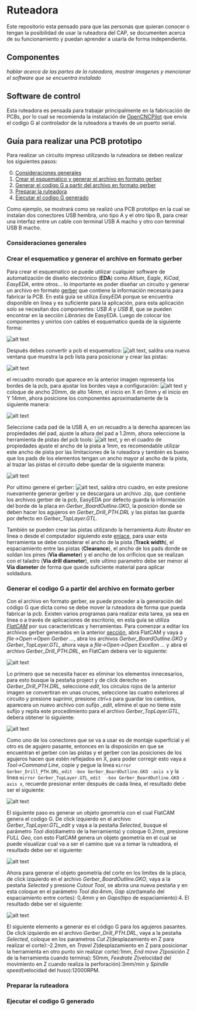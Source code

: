 # Ruteadora
Este repositorio esta pensado para que las personas que quieran conocer o tengan la posibilidad de usar la ruteadora del CAP, se documenten acerca de su funcionamiento y puedan aprender a usarla de forma independiente.

## Componentes
*hablar acerca de las partes de la ruteadora, mostrar imagenes y mencionar el software que se encuentra instalado*

## Software de control
Esta ruteadora es pensada para trabajar principalmente en la fabricación de PCBs, por lo cual se recomienda la instalación de [OpenCNCPilot](https://github.com/martin2250/OpenCNCPilot) que envia el codigo G al controlador de la ruteadora a través de un puerto serial.

## Guía para realizar una PCB prototipo
Para realizar un circuito impreso utilizando la ruteadora se deben realizar los siguientes pasos:

0. [Consideraciones generales](#sec_notes)
1. [Crear el esquematico y generar el archivo en formato gerber](#sec_esq)
2. [Generar el codigo G a partir del archivo en formato gerber](#sec_gcode)
3. [Preparar la ruteadora](#sec_prepare)
4. [Ejecutar el codigo G generado](#sec_execute)


Como ejemplo, se mostrará como se realizó una PCB prototipo en la cual se instalan dos conectores USB hembra, uno tipo A y el otro tipo B, para crear una interfaz entre un cable con terminal USB A macho y otro con terminal USB B macho.

### <a name="sec_notes"></a> Consideraciones generales

### <a name="sec_esq"></a> Crear el esquematico y generar el archivo en formato gerber
Para crear el esquematico se puede utilizar cualquier software de automatización de diseño electrónico (**EDA**) como *Altium*, *Eagle*, *KiCad*, *EasyEDA*, entre otros... lo importante es poder diseñar un circuito y generar un archivo en formato [gerber](https://es.wikipedia.org/wiki/Gerber_(formato_de_archivo)) que contiene la información necesaria para fabricar la PCB. En está guía se utiliza *EasyEDA* porque se encuentra disponible en linea y es suficiente para la aplicación, para esta aplicación solo se necesitan dos componentes: *USB A* y *USB B*, que se pueden encontrar en la sección *Libraries* de EasyEDA. Luego de colocar los componentes y unirlos con cables el esquematico queda de la siguiente forma:

![alt text](https://github.com/cap-repositories/Ruteadora/blob/master/miscelanea/imagenes/schematic_USBA_USBB.PNG "esquematico")

Después debes convertir a pcb el esquematico: ![alt text](https://github.com/cap-repositories/Ruteadora/blob/master/miscelanea/imagenes/convertPCB_USBA_USBB.png "convertir a pcb"), saldra una nueva ventana que muestra la pcb lista para posicionar y crear las pistas:

![alt text](https://github.com/cap-repositories/Ruteadora/blob/master/miscelanea/imagenes/PCB1_USBA_USBB.PNG "pcb1")

el recuadro morado que aparece en la anterior imagen representa los bordes de la pcb, para ajustar los bordes vaya a configuración: ![alt text](https://github.com/cap-repositories/Ruteadora/blob/master/miscelanea/imagenes/configOutline_USBA_USBB.png "configurar bordes") y coloque de ancho 20mm, de alto 14mm, el inicio en X en 0mm y el inicio en Y 14mm, ahora posicione los componentes aproximadamente de la siguiente manera:

![alt text](https://github.com/cap-repositories/Ruteadora/blob/master/miscelanea/imagenes/PCB2_USBA_USBB.PNG "pcb2")

Seleccione cada pad de la USB A, en un recuadro a la derecha aparecen las propiedades del pad, ajuste la altura del pad a 1.2mm, ahora seleccione la herramienta de pistas del pcb tools: ![alt text](https://github.com/cap-repositories/Ruteadora/blob/master/miscelanea/imagenes/tracktool_USBA_USBB.png "tracktool"), y en el cuadro de propiedades ajuste el ancho de la pista a 1mm, es recomendable utilizar este ancho de pista por las limitaciones de la ruteadora y también es bueno que los pads de los elementos tengan un ancho mayor al ancho de la pista, al trazar las pistas el circuito debe quedar de la siguiente manera:

![alt text](https://github.com/cap-repositories/Ruteadora/blob/master/miscelanea/imagenes/PCB3_USBA_USBB.PNG "pcb3")

Por ultimo genere el gerber: ![alt text](https://github.com/cap-repositories/Ruteadora/blob/master/miscelanea/imagenes/gengerber_USBA_USBB.png "gengerber"), saldra otro cuadro, en este presione nuevamente generar gerber y se descargara un archivo .zip, que contiene los archivos gerber de la pcb, EasyEDA por defecto guarda la información del borde de la placa en *Gerber_BoardOutline.GKO*, la posición donde se deben hacer los agujeros en *Gerber_Drill_PTH.DRL* y las pistas las guarda por defecto en *Gerber_TopLayer.GTL*.

También se pueden crear las pistas utilizando la herramienta *Auto Router* en linea o desde el computador siguiendo este [enlace](https://docs.easyeda.com/en/PCB/Route/index.html#Local-Auto-Router), para usar esta herramienta se debe considerar el ancho de la pista (**Track width**), el espaciamiento entre las pistas (**Clearance**), el ancho de los pads donde se soldan los pines (**Via diameter**) y el ancho de los orificios que se realizan con el taladro (**Via drill diameter**), este ultimo parametro debe ser menor al **Via diameter** de forma que quede suficiente material para aplicar soldadura.

### <a name="sec_gcode"></a> Generar el codigo G a partir del archivo en formato gerber
Con el archivo en formato gerber, se puede proceder a la generación del código G que dicta como se debe mover la ruteadora de forma que pueda fabricar la pcb. Existen varios programas para realizar esta tarea, ya sea en linea o a través de aplicaciones de escritorio, en esta guía se utiliza [*FlatCAM*](http://flatcam.org/) por sus características y herramientas. Para comenzar a editar los archivos gerber generados en la anterior [sección](#sec_esq), abra FlatCAM y vaya a *file->Open->Open Gerber ...*, abra los archivos *Gerber_BoardOutline.GKO* y *Gerber_TopLayer.GTL*, ahora vaya a *file->Open->Open Excellon ...* y abra el archivo *Gerber_Drill_PTH.DRL*, en FlatCam debera ver lo siguiente:

![alt text](https://github.com/cap-repositories/Ruteadora/blob/master/miscelanea/imagenes/flatcam_gerber_USBA_USBB.png "flatcam_gerber")

Lo primero que se necesita hacer es eliminar los elementos innecesarios, para esto busque la pestaña project y de click derecho en *Gerber_Drill_PTH.DRL*, seleccione *edit*, los circulos rojos de la anterior imagen se convertiran en unas cruces, seleccione las cuatro exteriores al circuito y presione suprimir, presione *ctrl+s* para guardar los cambios, aparecera un nuevo archivo con sufijo *_edit*, elimine el que no tiene este sufijo y repita este procedimiento para el archivo *Gerber_TopLayer.GTL*, debera obtener lo siguiente:

![alt text](https://github.com/cap-repositories/Ruteadora/blob/master/miscelanea/imagenes/flatcam_gerber1_USBA_USBB.png "flatcam_gerber1")

Como uno de los conectores que se va a usar es de montaje superficial y el otro es de agujero pasante, entonces en la disposición en que se encuentran el gerber con las pistas y el gerber con las posiciones de los agujeros hacen que estén reflejados en X, para poder corregir esto vaya a *Tool->Command Line*, copie y pegue la linea `mirror Gerber_Drill_PTH.DRL_edit -box Gerber_BoardOutline.GKO -axis x` y la linea `mirror Gerber_TopLayer.GTL_edit  -box Gerber_BoardOutline.GKO -axis x`, recuerde presionar enter después de cada linea, el resultado debe ser el siguiente:

![alt text](https://github.com/cap-repositories/Ruteadora/blob/master/miscelanea/imagenes/flatcam_gerber2_USBA_USBB.png "flatcam_gerber2")

El siguiente paso es generar un objeto geometría con el cual FlatCAM genera el codigo G. De click izquierdo en el archivo *Gerber_TopLayer.GTL_edit* y vaya a la pestaña *Selected*, busque el parámetro *Tool dia*(diametro de la herramienta) y coloque 0.2mm, presione *FULL Geo*, con esto FlatCAM genera un objeto geometría en el cual se puede visualizar cual va a ser el camino que va a tomar la ruteadora, el resultado debe ser el siguiente:

![alt text](https://github.com/cap-repositories/Ruteadora/blob/master/miscelanea/imagenes/flatcam_geo1_USBA_USBB.png "flatcam_geo1")

Ahora para generar el objeto geometría del corte en los limites de la placa, de click izquierdo en el archivo *Gerber_BoardOutline.GKO*, vaya a la pestaña *Selected* y presione *Cutout Tool*, se abrira una nueva pestaña y en esta coloque en el parámetro *Tool dia*:4mm, *Gap size*(tamaño del espaciamiento entre cortes): 0,4mm y en *Gaps*(tipo de espaciamiento):4. El resultado debe ser el siguiente:

![alt text](https://github.com/cap-repositories/Ruteadora/blob/master/miscelanea/imagenes/flatcam_geo2_USBA_USBB.png "flatcam_geo2")

El siguiente elemento a generar es el código G para los agujeros pasantes. De click izquierdo en el archivo *Gerber_Drill_PTH.DRL*, vaya a la pestaña *Selected*, coloque en los parametros *Cut Z*(desplazamiento en Z para realizar el corte):-2.2mm, en *Travel Z*(desplazamiento en Z para posicionar la herramienta en otro punto sin realizar corte):1mm, *End move Z*(posición Z de la herramienta cuando termina): 50mm, *Feedrate Z*(velocidad del movimiento en Z cuando realiza la perforación):3mm/min y *Spindle speed*(velocidad del huso):12000RPM.



### <a name="sec_prepare"></a> Preparar la ruteadora

### <a name="sec_execute"></a> Ejecutar el codigo G generado
